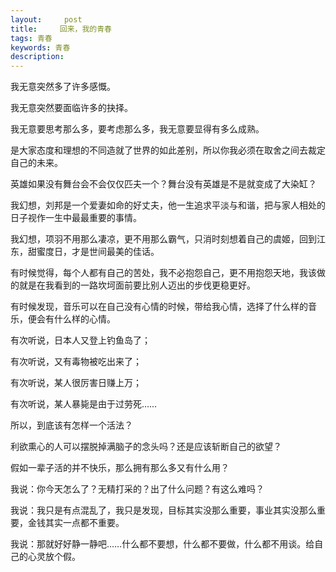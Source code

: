 ```yaml
---
layout:     post
title:     回来，我的青春
tags: 青春
keywords: 青春
description: 
---
```


我无意突然多了许多感慨。

我无意突然要面临许多的抉择。

我无意要思考那么多，要考虑那么多，我无意要显得有多么成熟。

是大家态度和理想的不同造就了世界的如此差别，所以你我必须在取舍之间去裁定自己的未来。

英雄如果没有舞台会不会仅仅匹夫一个？舞台没有英雄是不是就变成了大染缸？

我幻想，刘邦是一个爱妻如命的好丈夫，他一生追求平淡与和谐，把与家人相处的日子视作一生中最最重要的事情。

我幻想，项羽不用那么凄凉，更不用那么霸气，只消时刻想着自己的虞姬，回到江东，甜蜜度日，才是世间最美的佳话。

有时候觉得，每个人都有自己的苦处，我不必抱怨自己，更不用抱怨天地，我该做的就是在我看到的一路坎坷面前要比别人迈出的步伐更稳更好。

有时候发现，音乐可以在自己没有心情的时候，带给我心情，选择了什么样的音乐，便会有什么样的心情。

有次听说，日本人又登上钓鱼岛了；

有次听说，又有毒物被吃出来了；

有次听说，某人很厉害日赚上万；

有次听说，某人暴毙是由于过劳死……

所以，到底该有怎样一个活法？

利欲熏心的人可以摆脱掉满脑子的念头吗？还是应该斩断自己的欲望？

假如一辈子活的并不快乐，那么拥有那么多又有什么用？

我说：你今天怎么了？无精打采的？出了什么问题？有这么难吗？

我说：我只是有点混乱了，我只是发现，目标其实没那么重要，事业其实没那么重要，金钱其实一点都不重要。

我说：那就好好静一静吧……什么都不要想，什么都不要做，什么都不用谈。给自己的心灵放个假。
